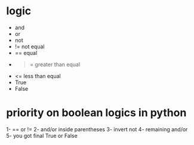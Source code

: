 # logic
- and
- or
- not
- != not equal
- == equal
- >= greater than equal
- <= less than equal
- True
- False

# priority on boolean logics in python
1- == or !=
2- and/or inside parentheses
3- invert not
4- remaining and/or
5- you got final True or False
